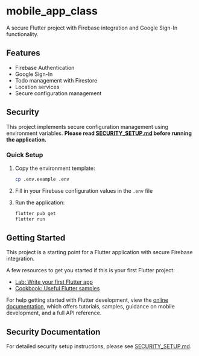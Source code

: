 # mobile_app_class

A secure Flutter project with Firebase integration and Google Sign-In functionality.

## Features

- Firebase Authentication
- Google Sign-In
- Todo management with Firestore
- Location services
- Secure configuration management

## Security

This project implements secure configuration management using environment variables. **Please read [SECURITY_SETUP.md](SECURITY_SETUP.md) before running the application.**

### Quick Setup

1. Copy the environment template:
   ```bash
   cp .env.example .env
   ```

2. Fill in your Firebase configuration values in the `.env` file

3. Run the application:
   ```bash
   flutter pub get
   flutter run
   ```

## Getting Started

This project is a starting point for a Flutter application with secure Firebase integration.

A few resources to get you started if this is your first Flutter project:

- [Lab: Write your first Flutter app](https://docs.flutter.dev/get-started/codelab)
- [Cookbook: Useful Flutter samples](https://docs.flutter.dev/cookbook)

For help getting started with Flutter development, view the
[online documentation](https://docs.flutter.dev/), which offers tutorials,
samples, guidance on mobile development, and a full API reference.

## Security Documentation

For detailed security setup instructions, please see [SECURITY_SETUP.md](SECURITY_SETUP.md).
